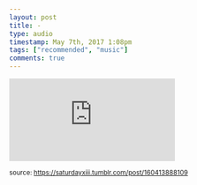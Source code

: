 ```yaml
---
layout: post
title: -
type: audio
timestamp: May 7th, 2017 1:08pm
tags: ["recommended", "music"]
comments: true
---
```

<embed type="audio/mpeg" src="https://bandcamp.com/stream_redirect?enc=mp3-128&amp;track_id=2611108810&amp;ts=1618890940&amp;t=a5da6ed7f509c9c43273386ee88c24191f7e87fe">
  
<small>source: https://saturdayxiii.tumblr.com/post/160413888109</small>
